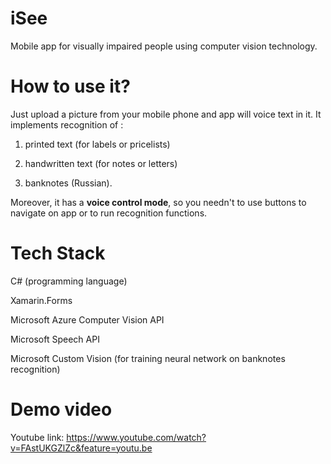 # iSee
Mobile app for visually impaired people using computer vision technology.

# How to use it?

Just upload a picture from your mobile phone and app will voice text in it. It implements recognition of :

1) printed text (for labels or pricelists)

2) handwritten text (for notes or letters)

3) banknotes (Russian). 

Moreover, it has a **voice control mode**, so you needn't to use buttons to navigate on app or to run recognition functions.

# Tech Stack

C# (programming language)

Xamarin.Forms

Microsoft Azure Computer Vision API

Microsoft Speech API

Microsoft Custom Vision (for training neural network on banknotes recognition)

# Demo video

Youtube link: https://www.youtube.com/watch?v=FAstUKGZlZc&feature=youtu.be
